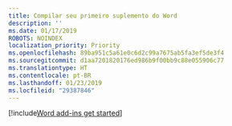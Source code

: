 ```yaml
---
title: Compilar seu primeiro suplemento do Word
description: ''
ms.date: 01/17/2019
ROBOTS: NOINDEX
localization_priority: Priority
ms.openlocfilehash: 89ba951c5a61e0c6d2c99a7675ab5fa3ef5de3f4
ms.sourcegitcommit: d1aa7201820176ed986b9f00bb9c88e055906c77
ms.translationtype: HT
ms.contentlocale: pt-BR
ms.lasthandoff: 01/23/2019
ms.locfileid: "29387846"
---
```

[!include[Word add-ins get started](../includes/file-get-started-word.md)]
